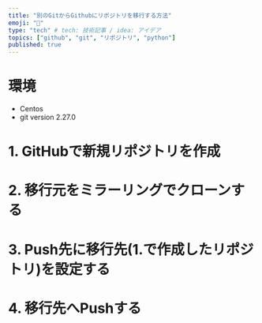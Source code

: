 ```yaml
---
title: "別のGitからGithubにリポジトリを移行する方法"
emoji: "🌟"
type: "tech" # tech: 技術記事 / idea: アイデア
topics: ["github", "git", "リポジトリ", "python"]
published: true
---
```


# 環境
- Centos
- git version 2.27.0

# 1. GitHubで新規リポジトリを作成

# 2. 移行元をミラーリングでクローンする

# 3. Push先に移行先(1.で作成したリポジトリ)を設定する

# 4. 移行先へPushする
